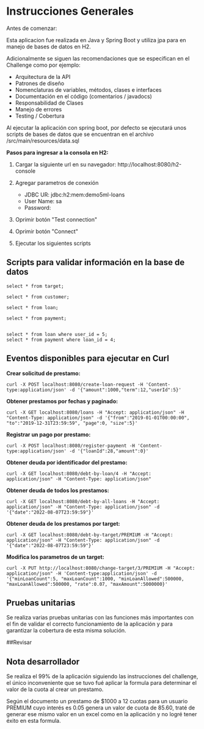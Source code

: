 # Instrucciones Generales

Antes de comenzar:

Esta aplicacion fue realizada en Java y Spring Boot y utiliza jpa para en manejo de bases de datos en H2.

Adicionalmente se siguen las recomendaciones que se especifican en el Challenge como por ejemplo:
- Arquitectura de la API
- Patrones de diseño
- Nomenclaturas de variables, métodos, clases e interfaces
- Documentación en el código (comentarios / javadocs)
- Responsabilidad de Clases
- Manejo de errores
- Testing / Cobertura


Al ejecutar la aplicación con spring boot, por defecto se ejecutará unos scripts de bases de datos que se encuentran en el archivo /src/main/resources/data.sql

**Pasos para ingresar a la consola en H2:**

1. Cargar la siguiente url en su navegador: http://localhost:8080/h2-console
2. Agregar parametros de conexión

	
	- JDBC UR: jdbc:h2:mem:demo5ml-loans
	- User Name: sa
	- Password:
	
3. Oprimir botón "Test connection"
4. Oprimir botón "Connect"
5. Ejecutar los siguientes scripts


## Scripts para validar información en la base de datos

```
select * from target;

select * from customer;

select * from loan;

select * from payment;


select * from loan where user_id = 5;
select * from payment where loan_id = 4;

```

## Eventos disponibles para ejecutar en Curl

**Crear solicitud de prestamo:**

```
curl -X POST localhost:8080/create-loan-request -H 'Content-type:application/json' -d '{"amount":1000,"term":12,"userId":5}'
```
**Obtener prestamos por fechas y paginado:**

```
curl -X GET localhost:8080/loans -H "Accept: application/json" -H "Content-Type: application/json" -d '{"from":"2019-01-01T00:00:00", "to":"2019-12-31T23:59:59", "page":0, "size":5}'
```
**Registrar un pago por prestamo:**

```
curl -X POST localhost:8080/register-payment -H 'Content-type:application/json' -d '{"loanId":28,"amount":0}'
```

**Obtener deuda por identificador del prestamo:**

```
curl -X GET localhost:8080/debt-by-loan/4 -H "Accept: application/json" -H "Content-Type: application/json"
```

**Obtener deuda de todos los prestamos:**

```
curl -X GET localhost:8080/debt-by-all-loans -H "Accept: application/json" -H "Content-Type: application/json" -d '{"date":"2022-08-07T23:59:59"}'
```

**Obtener deuda de los prestamos por target:**

```
curl -X GET localhost:8080/debt-by-target/PREMIUM -H "Accept: application/json" -H "Content-Type: application/json" -d '{"date":"2022-08-07T23:59:59"}'
```


**Modifica los parametros de un target:**

```
curl -X PUT http://localhost:8080/change-target/3/PREMIUM -H "Accept: application/json" -H 'Content-type:application/json' -d '{"minLoanCount":5, "maxLoanCount":1000, "minLoanAllowed":500000, "maxLoanAllowed":500000, "rate":0.07, "maxAmount":5000000}'
```


## Pruebas unitarias

Se realiza varias pruebas unitarias con las funciones más importantes con el fin de validar el correcto funcionamiento de la aplicación y para garantizar la cobertura de esta misma solución.

##Revisar


## Nota desarrollador

Se realiza el 99% de la aplicación siguiendo las instrucciones del challenge, el único inconveniente que se tuvo fué aplicar la formula para determinar el valor de la cuota al crear un prestamo.

Según el documento un prestamo de $1000 a 12 cuotas para un usuario PREMIUM cuyo interés es 0.05 genera un valor de cuota de 85.60, traté de generar ese mismo valor en un excel como en la aplicación y no logré tener éxito en esta formula.
